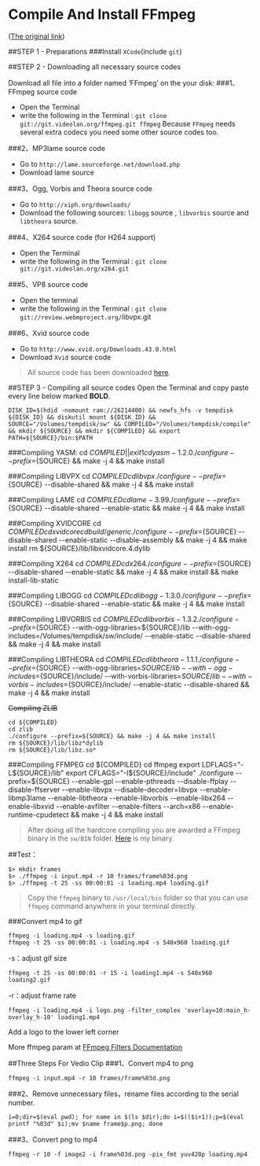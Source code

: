 # Compile And Install FFmpeg
([The original link](http://www.osxexperts.net/ffmpeg/ffmpegexperts.html)﻿)

##STEP 1 - Preparations
###Install `XCode`(include `git`)

##STEP 2 - Downloading all necessary source codes

Download all file into a folder named ‘FFmpeg’ on the your disk:
###1、FFmpeg source code
- Open the Terminal
- write the following in the Terminal : `git clone git://git.videolan.org/ffmpeg.git ffmpeg`
Because `FFmpeg` needs several extra codecs you need some other source codes too. 

###2、MP3lame source code
- Go to `http://lame.sourceforge.net/download.php`
- Download lame source

###3、Ogg, Vorbis and Theora source code
- Go to `http://xiph.org/downloads/`
- Download the following sources: `libogg` source , `libvorbis` source and `libtheora` source.

###4、X264 source code (for H264 support)
- Open the Terminal
- write the following in the Terminal : `git clone git://git.videolan.org/x264.git`

###5、VP8 source code
- Open the terminal
- write the following in the Terminal : `git clone git://review.webmproject.org/`libvpx.git

###6、Xvid source code
- Go to `http://www.xvid.org/Downloads.43.0.html`
- Download `Xvid` source code


> All source code has been downloaded [here](https://github.com/ljf1239848066/FFmpeg/tree/master/zip).

##STEP 3 - Compiling all source codes
Open the Terminal and copy paste every line below marked **BOLD**.

	DISK_ID=$(hdid -nomount ram://26214400) && newfs_hfs -v tempdisk ${DISK_ID} && diskutil mount ${DISK_ID} && SOURCE="/Volumes/tempdisk/sw" && COMPILED="/Volumes/tempdisk/compile" && mkdir ${SOURCE} && mkdir ${COMPILED} && export PATH=${SOURCE}/bin:$PATH


###Compiling YASM:
	cd ${COMPILED} || exit 1
	cd yasm-1.2.0
	./configure --prefix=${SOURCE} && make -j 4 && make install

###Compiling LIBVPX
	cd ${COMPILED}
	cd libvpx
	./configure --prefix=${SOURCE} --disable-shared && make -j 4 && make install

###Compiling LAME
	cd ${COMPILED}
	cd lame-3.99
	./configure --prefix=${SOURCE} --disable-shared --enable-static && make -j 4 && make install

###Compiling XVIDCORE
	cd ${COMPILED}
	cd xvidcore
	cd build/generic
	./configure --prefix=${SOURCE} --disable-shared --enable-static --disable-assembly && make -j 4 && make install
	rm ${SOURCE}/lib/libxvidcore.4.dylib

###Compiling X264
	cd ${COMPILED}
	cd x264
	./configure --prefix=${SOURCE} --disable-shared --enable-static && make -j 4 && make install && make install-lib-static

###Compiling LIBOGG
	cd ${COMPILED}
	cd libogg-1.3.0
	./configure --prefix=${SOURCE} --disable-shared --enable-static && make -j 4 && make install

###Compiling LIBVORBIS
	cd ${COMPILED}
	cd libvorbis-1.3.2
	./configure --prefix=${SOURCE} --with-ogg-libraries=${SOURCE}/lib --with-ogg-includes=/Volumes/tempdisk/sw/include/ --enable-static --disable-shared && make -j 4 && make install

###Compiling LIBTHEORA
	cd ${COMPILED}
	cd libtheora-1.1.1
	./configure --prefix=${SOURCE} --with-ogg-libraries=${SOURCE}/lib --with-ogg-includes=${SOURCE}/include/ --with-vorbis-libraries=${SOURCE}/lib --with-vorbis-includes=${SOURCE}/include/ --enable-static --disable-shared && make -j 4 && make install


~~Compiling ZLIB~~

	cd ${COMPILED}
	cd zlib
	./configure --prefix=${SOURCE} && make -j 4 && make install
	rm ${SOURCE}/lib/libz*dylib
	rm ${SOURCE}/lib/libz.so*

###Compiling FFMPEG
	cd ${COMPILED}
	cd ffmpeg
	export LDFLAGS="-L${SOURCE}/lib"
	export CFLAGS="-I${SOURCE}/include"
	./configure --prefix=${SOURCE} --enable-gpl --enable-pthreads --disable-ffplay --disable-ffserver --enable-libvpx --disable-decoder=libvpx --enable-libmp3lame --enable-libtheora --enable-libvorbis --enable-libx264 --enable-libxvid --enable-avfilter  --enable-filters --arch=x86 --enable-runtime-cpudetect && make -j 4 && make install 

> After doing all the hardcore compiling you are awarded a FFmpeg binary in the `sw/BIN` folder. [Here](https://github.com/ljf1239848066/FFmpeg/tree/master/bin) is my binary.



##Test：

	$> mkdir frames
	$> ./ffmpeg -i input.mp4 -r 10 frames/frame%03d.png
	$> ./ffmpeg -t 25 -ss 00:00:01 -i loading.mp4 loading.gif

>  Copy the `ffmpeg` binary to `/usr/local/bin` folder so that you can use `ffmpeg` command anywhere in your terminal directly.



###Convert mp4 to gif

	ffmpeg -i loading.mp4 -s loading.gif
	ffmpeg -t 25 -ss 00:00:01 -i loading.mp4 -s 540x960 loading.gif
-s：adjust gif size



	ffmpeg -t 25 -ss 00:00:01 -r 15 -i loading1.mp4 -s 540x960 loading2.gif
-r：adjust frame rate



	ffmpeg -i loading.mp4 -i logo.png -filter_complex 'overlay=10:main_h-overlay_h-10' loading1.mp4
Add a logo to the lower left corner

More ffmpeg param at [FFmpeg Filters Documentation](https://ffmpeg.org/ffmpeg-filters.html)


##Three Steps For Vedio Clip
###1、Convert mp4 to png

	ffmpeg -i input.mp4 -r 10 frames/frame%03d.png
###2、Remove unnecessary files，rename files according to the serial number.

	i=0;dir=$(eval pwd); for name in $(ls $dir);do i=$(($i+1));p=$(eval printf "%03d" $i);mv $name frame$p.png; done
###3、Convert png to mp4

	ffmpeg -r 10 -f image2 -i frame%03d.png -pix_fmt yuv420p loading.mp4




